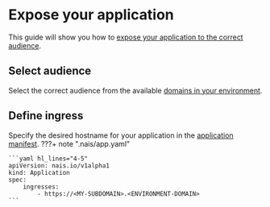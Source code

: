 # Expose your application

This guide will show you how to [expose your application to the correct audience](../explanation/exposing-application.md).

## Select audience

Select the correct audience from the available [domains in your environment](../reference/environments.md).

## Define ingress

Specify the desired hostname for your application in the [application manifest](../reference/application-spec.md#ingresses).
???+ note ".nais/app.yaml"

    ```yaml hl_lines="4-5"
    apiVersion: nais.io/v1alpha1
    kind: Application
    spec:
        ingresses:
            - https://<MY-SUBDOMAIN>.<ENVIRONMENT-DOMAIN>
    ```

